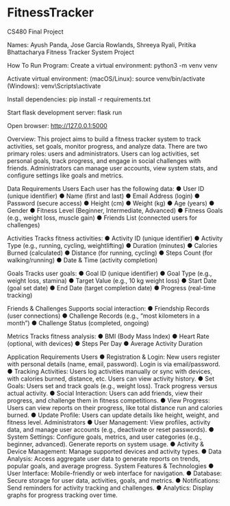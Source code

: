 # FitnessTracker
CS480 Final Project

Names: Ayush Panda, Jose Garcia Rowlands, Shreeya Ryali, Pritika Bhattacharya
Fitness Tracker System Project

How To Run Program:
Create a virtual environment: python3 -m venv venv

Activate virtual environment: (macOS/Linux): source venv/bin/activate (Windows): venv\Scripts\activate

Install dependencies: pip install -r requirements.txt

Start flask development server: flask run

Open browser: http://127.0.0.1:5000

Overview: This project aims to build a fitness tracker system to track activities, set goals, monitor progress, and
analyze data. There are two primary roles: users and administrators. Users can log activities, set personal goals,
track progress, and engage in social challenges with friends. Administrators can manage user accounts, view system
stats, and configure settings like goals and metrics.

Data Requirements
Users Each user has the following data:
  ● User ID (unique identifier)
  ● Name (first and last)
  ● Email Address (login)
  ● Password (secure access)
  ● Height (cm)
  ● Weight (kg)
  ● Age (years)
  ● Gender
  ● Fitness Level (Beginner, Intermediate, Advanced)
  ● Fitness Goals (e.g., weight loss, muscle gain)
  ● Friends List (connected users for challenges)

Activities Tracks fitness activities:
  ● Activity ID (unique identifier)
  ● Activity Type (e.g., running, cycling, weightlifting)
  ● Duration (minutes)
  ● Calories Burned (calculated)
  ● Distance (for running, cycling)
  ● Steps Count (for walking/running)
  ● Date & Time (activity completion)
  
Goals Tracks user goals:
  ● Goal ID (unique identifier)
  ● Goal Type (e.g., weight loss, stamina)
  ● Target Value (e.g., 10 kg weight loss)
  ● Start Date (goal set date)
  ● End Date (target completion date)
  ● Progress (real-time tracking)
  
Friends & Challenges Supports social interaction:
  ● Friendship Records (user connections)
  ● Challenge Records (e.g., “most kilometers in a month”)
  ● Challenge Status (completed, ongoing)
  
Metrics Tracks fitness analysis:
  ● BMI (Body Mass Index)
  ● Heart Rate (optional, with devices)
  ● Steps Per Day
  ● Average Activity Duration
  
Application Requirements
Users
  ● Registration & Login: New users register with personal details (name, email, password). Login is via
email/password.
  ● Tracking Activities: Users log activities manually or sync with devices, with calories burned, distance, etc.
Users can view activity history.
  ● Set Goals: Users set and track goals (e.g., weight loss). Track progress versus actual activity.
  ● Social Interaction: Users can add friends, view their progress, and challenge them in fitness competitions.
  ● View Progress: Users can view reports on their progress, like total distance run and calories burned.
  ● Update Profile: Users can update details like height, weight, and fitness level.
Administrators
  ● User Management: View profiles, activity data, and manage user accounts (e.g., deactivate or reset
  passwords).
  ● System Settings: Configure goals, metrics, and user categories (e.g., beginner, advanced). Generate
  reports on system usage.
  ● Activity & Device Management: Manage supported devices and activity types.
  ● Data Analysis: Access aggregate user data to generate reports on trends, popular goals, and average
  progress.
  System Features & Technologies
  ● User Interface: Mobile-friendly or web interface for navigation.
  ● Database: Secure storage for user data, activities, goals, and metrics.
  ● Notifications: Send reminders for activity tracking and challenges.
  ● Analytics: Display graphs for progress tracking over time.
